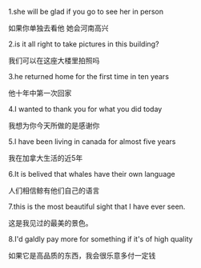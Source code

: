 1.she will be glad if you go to see her in person

如果你单独去看他 她会河南高兴

2.is it all right to take pictures in this building?

我们可以在这座大楼里拍照吗

3.he returned home for the first time in ten years

他十年中第一次回家

4.I wanted to thank you for what you did today

我想为你今天所做的是感谢你

5.I have been living in canada for almost five years

我在加拿大生活的近5年

6.It is belived that whales have their own language

人们相信鲸有他们自己的语言

7.this is the most beautiful sight that I have ever seen.

这是我见过的最美的景色。

8.I'd galdly pay more for something if it's of high quality

如果它是高品质的东西，我会很乐意多付一定钱



